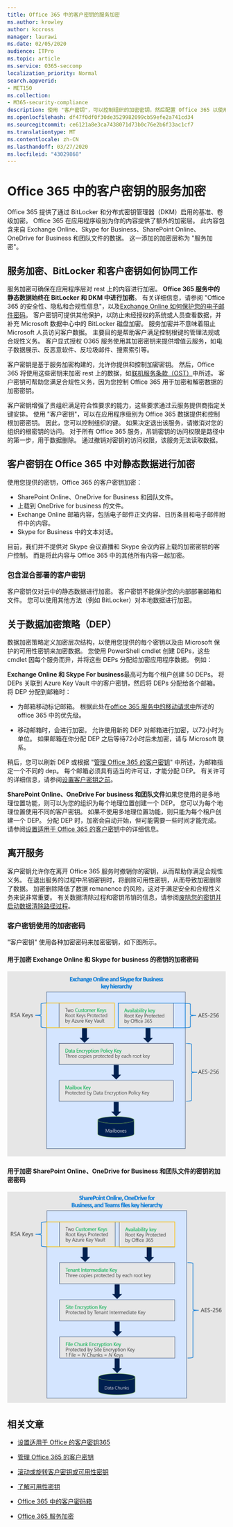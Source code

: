 ```yaml
---
title: Office 365 中的客户密钥的服务加密
ms.author: krowley
author: kccross
manager: laurawi
ms.date: 02/05/2020
audience: ITPro
ms.topic: article
ms.service: O365-seccomp
localization_priority: Normal
search.appverid:
- MET150
ms.collection:
- M365-security-compliance
description: 使用 "客户密钥"，可以控制组织的加密密钥，然后配置 Office 365 以使用它们在 Microsoft 数据中心中对静态数据进行加密。
ms.openlocfilehash: df47f0df0f30de3529982099cb59efe2a741cd34
ms.sourcegitcommit: ce6121a8e3ca7438071d73b0c76e2b6f33ac1cf7
ms.translationtype: MT
ms.contentlocale: zh-CN
ms.lasthandoff: 03/27/2020
ms.locfileid: "43029868"
---
```

# <a name="service-encryption-with-customer-key-in-office-365"></a>Office 365 中的客户密钥的服务加密

Office 365 提供了通过 BitLocker 和分布式密钥管理器（DKM）启用的基准、卷级加密。 Office 365 在应用程序级别为你的内容提供了额外的加密层。 此内容包含来自 Exchange Online、Skype for Business、SharePoint Online、OneDrive for Business 和团队文件的数据。 这一添加的加密层称为 "服务加密"。

## <a name="how-service-encryption-bitlocker-and-customer-key-work-together"></a>服务加密、BitLocker 和客户密钥如何协同工作

服务加密可确保在应用程序层对 rest 上的内容进行加密。 **Office 365 服务中的静态数据始终在 BitLocker 和 DKM 中进行加密**。 有关详细信息，请参阅 "Office 365 的安全性、隐私和合规性信息"，以及[Exchange Online 如何保护您的电子邮件密码](exchange-online-secures-email-secrets.md)。 客户密钥可提供其他保护，以防止未经授权的系统或人员查看数据，并补充 Microsoft 数据中心中的 BitLocker 磁盘加密。 服务加密并不意味着阻止 Microsoft 人员访问客户数据。 主要目的是帮助客户满足控制根键的管理法规或合规性义务。 客户显式授权 O365 服务使用其加密密钥来提供增值云服务，如电子数据展示、反恶意软件、反垃圾邮件、搜索索引等。

客户密钥是基于服务加密构建的，允许你提供和控制加密密钥。 然后，Office 365 将使用这些密钥来加密 rest 上的数据，如[联机服务条款（OST）](https://www.microsoft.com/licensing/product-licensing/products.aspx)中所述。 客户密钥可帮助您满足合规性义务，因为您控制 Office 365 用于加密和解密数据的加密密钥。
  
客户密钥增强了贵组织满足符合性要求的能力，这些要求通过云服务提供商指定关键安排。 使用 "客户密钥"，可以在应用程序级别为 Office 365 数据提供和控制根加密密钥。 因此，您可以控制组织的键。 如果决定退出该服务，请撤消对您的组织的根密钥的访问。 对于所有 Office 365 服务，吊销密钥的访问权限是路径中的第一步，用于数据删除。 通过撤销对密钥的访问权限，该服务无法读取数据。

## <a name="customer-key-encrypts-data-at-rest-in-office-365"></a>客户密钥在 Office 365 中对静态数据进行加密

使用您提供的密钥，Office 365 的客户密钥加密：

- SharePoint Online、OneDrive for Business 和团队文件。
- 上载到 OneDrive for business 的文件。
- Exchange Online 邮箱内容，包括电子邮件正文内容、日历条目和电子邮件附件中的内容。
- Skype for Business 中的文本对话。

目前，我们并不提供对 Skype 会议直播和 Skype 会议内容上载的加密密钥的客户控制。 而是将此内容与 Office 365 中的其他所有内容一起加密。

### <a name="customer-key-with-hybrid-deployments"></a>包含混合部署的客户密钥

客户密钥仅对云中的静态数据进行加密。 客户密钥不能保护您的内部部署邮箱和文件。 您可以使用其他方法（例如 BitLocker）对本地数据进行加密。

## <a name="about-the-data-encryption-policy-dep"></a>关于数据加密策略（DEP）

数据加密策略定义加密层次结构，以使用您提供的每个密钥以及由 Microsoft 保护的可用性密钥来加密数据。 您使用 PowerShell cmdlet 创建 DEPs，这些 cmdlet 因每个服务而异，并将这些 DEPs 分配给加密应用程序数据。 例如：

**Exchange Online 和 Skype For business**最高可为每个租户创建 50 DEPs。 将 DEPs 关联到 Azure Key Vault 中的客户密钥，然后将 DEPs 分配给各个邮箱。 将 DEP 分配到邮箱时：

- 为邮箱移动标记邮箱。 根据此处在[office 365 服务中的移动请求中](https://docs.microsoft.com/exchange/mailbox-migration/office-365-migration-best-practices#move-requests-in-the-office-365-service)所述的 office 365 中的优先级。

- 移动邮箱时，会进行加密。 允许使用新的 DEP 对邮箱进行加密，以72小时为单位。 如果邮箱在你分配 DEP 之后等待72小时后未加密，请与 Microsoft 联系。

稍后，您可以刷新 DEP 或根据 "[管理 Office 365 的客户密钥](customer-key-manage.md)" 中所述，为邮箱指定一个不同的 dep。 每个邮箱必须具有适当的许可证，才能分配 DEP。 有关许可的详细信息，请参阅[设置客户密钥之前](customer-key-set-up.md#before-you-set-up-customer-key)。

**SharePoint Online、OneDrive For business 和团队文件**如果您使用的是多地理位置功能，则可以为您的组织为每个地理位置创建一个 DEP。 您可以为每个地理位置使用不同的客户密钥。 如果不使用多地理位置功能，则只能为每个租户创建一个 DEP。 分配 DEP 时，加密会自动开始，但可能需要一些时间才能完成。 请参阅[设置适用于 Office 365 的客户密钥](customer-key-set-up.md)中的详细信息。

## <a name="leaving-the-service"></a>离开服务

客户密钥允许你在离开 Office 365 服务时撤销你的密钥，从而帮助你满足合规性义务。 在退出服务的过程中吊销密钥时，将删除可用性密钥，从而导致加密删除了数据。 加密删除降低了数据 remanence 的风险，这对于满足安全和合规性义务来说非常重要。 有关数据清除过程和密钥吊销的信息，请参阅[废除您的密钥并启动数据清除路径过程](customer-key-manage.md#revoke-your-keys-and-start-the-data-purge-path-process)。

### <a name="encryption-ciphers-used-by-customer-key"></a>客户密钥使用的加密密码

"客户密钥" 使用各种加密密码来加密密钥，如下图所示。

#### <a name="encryption-ciphers-used-to-encrypt-keys-for-exchange-online-and-skype-for-business"></a>用于加密 Exchange Online 和 Skype for business 的密钥的加密密码

![Exchange Online 客户密钥的加密密码](../media/customerkeyencryptionhierarchiesexchangeskype.png)

#### <a name="encryption-ciphers-used-to-encrypt-keys-for-sharepoint-online-onedrive-for-business-and-teams-files"></a>用于加密 SharePoint Online、OneDrive for Business 和团队文件的密钥的加密密码

![SharePoint Online 客户密钥的加密密码](../media/customerkeyencryptionhierarchiessharepointonedriveteamsfiles.png)

## <a name="related-articles"></a>相关文章

- [设置适用于 Office 的客户密钥365](customer-key-set-up.md)

- [管理 Office 365 的客户密钥](customer-key-manage.md)

- [滚动或旋转客户密钥或可用性密钥](customer-key-availability-key-roll.md)

- [了解可用性密钥](customer-key-availability-key-understand.md)

- [Office 365 中的客户密码箱](customer-lockbox-requests.md)

- [Office 365 服务加密](office-365-service-encryption.md)
